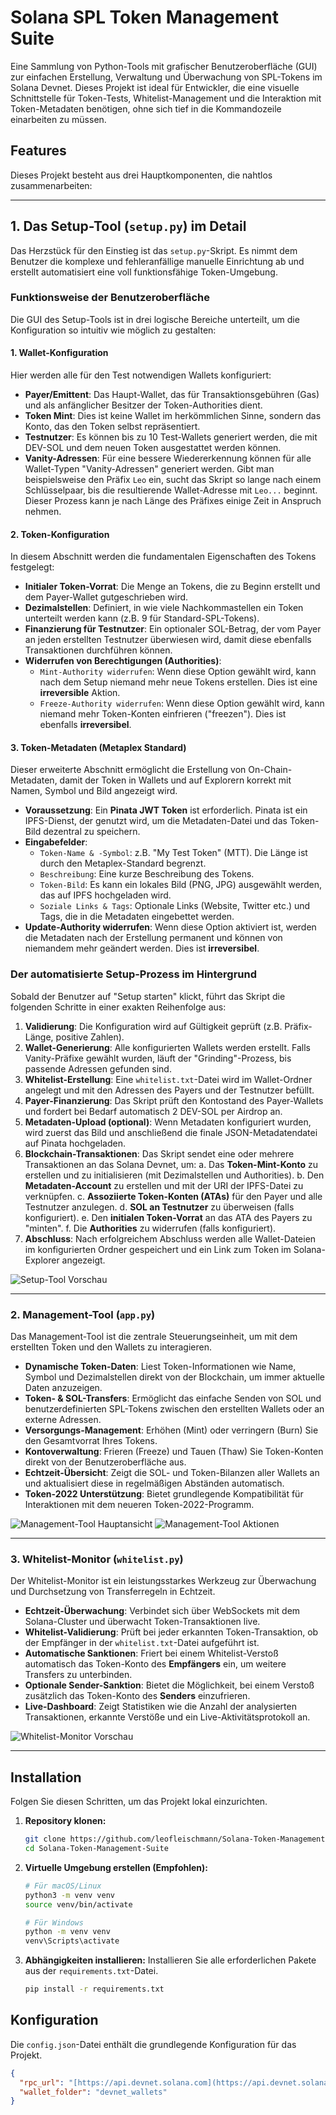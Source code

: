 # Solana SPL Token Management Suite

Eine Sammlung von Python-Tools mit grafischer Benutzeroberfläche (GUI) zur einfachen Erstellung, Verwaltung und Überwachung von SPL-Tokens im Solana Devnet. Dieses Projekt ist ideal für Entwickler, die eine visuelle Schnittstelle für Token-Tests, Whitelist-Management und die Interaktion mit Token-Metadaten benötigen, ohne sich tief in die Kommandozeile einarbeiten zu müssen.

## Features

Dieses Projekt besteht aus drei Hauptkomponenten, die nahtlos zusammenarbeiten:

---

## 1. Das Setup-Tool (`setup.py`) im Detail

Das Herzstück für den Einstieg ist das `setup.py`-Skript. Es nimmt dem Benutzer die komplexe und fehleranfällige manuelle Einrichtung ab und erstellt automatisiert eine voll funktionsfähige Token-Umgebung.

### Funktionsweise der Benutzeroberfläche

Die GUI des Setup-Tools ist in drei logische Bereiche unterteilt, um die Konfiguration so intuitiv wie möglich zu gestalten:

#### 1. Wallet-Konfiguration

Hier werden alle für den Test notwendigen Wallets konfiguriert:
-   **Payer/Emittent**: Das Haupt-Wallet, das für Transaktionsgebühren (Gas) und als anfänglicher Besitzer der Token-Authorities dient.
-   **Token Mint**: Dies ist keine Wallet im herkömmlichen Sinne, sondern das Konto, das den Token selbst repräsentiert.
-   **Testnutzer**: Es können bis zu 10 Test-Wallets generiert werden, die mit DEV-SOL und dem neuen Token ausgestattet werden können.
-   **Vanity-Adressen**: Für eine bessere Wiedererkennung können für alle Wallet-Typen "Vanity-Adressen" generiert werden. Gibt man beispielsweise den Präfix `Leo` ein, sucht das Skript so lange nach einem Schlüsselpaar, bis die resultierende Wallet-Adresse mit `Leo...` beginnt. Dieser Prozess kann je nach Länge des Präfixes einige Zeit in Anspruch nehmen.

#### 2. Token-Konfiguration

In diesem Abschnitt werden die fundamentalen Eigenschaften des Tokens festgelegt:
-   **Initialer Token-Vorrat**: Die Menge an Tokens, die zu Beginn erstellt und dem Payer-Wallet gutgeschrieben wird.
-   **Dezimalstellen**: Definiert, in wie viele Nachkommastellen ein Token unterteilt werden kann (z.B. 9 für Standard-SPL-Tokens).
-   **Finanzierung für Testnutzer**: Ein optionaler SOL-Betrag, der vom Payer an jeden erstellten Testnutzer überwiesen wird, damit diese ebenfalls Transaktionen durchführen können.
-   **Widerrufen von Berechtigungen (Authorities)**:
    -   `Mint-Authority widerrufen`: Wenn diese Option gewählt wird, kann nach dem Setup niemand mehr neue Tokens erstellen. Dies ist eine **irreversible** Aktion.
    -   `Freeze-Authority widerrufen`: Wenn diese Option gewählt wird, kann niemand mehr Token-Konten einfrieren ("freezen"). Dies ist ebenfalls **irreversibel**.

#### 3. Token-Metadaten (Metaplex Standard)

Dieser erweiterte Abschnitt ermöglicht die Erstellung von On-Chain-Metadaten, damit der Token in Wallets und auf Explorern korrekt mit Namen, Symbol und Bild angezeigt wird.
-   **Voraussetzung**: Ein **Pinata JWT Token** ist erforderlich. Pinata ist ein IPFS-Dienst, der genutzt wird, um die Metadaten-Datei und das Token-Bild dezentral zu speichern.
-   **Eingabefelder**:
    -   `Token-Name & -Symbol`: z.B. "My Test Token" (MTT). Die Länge ist durch den Metaplex-Standard begrenzt.
    -   `Beschreibung`: Eine kurze Beschreibung des Tokens.
    -   `Token-Bild`: Es kann ein lokales Bild (PNG, JPG) ausgewählt werden, das auf IPFS hochgeladen wird.
    -   `Soziale Links & Tags`: Optionale Links (Website, Twitter etc.) und Tags, die in die Metadaten eingebettet werden.
-   **Update-Authority widerrufen**: Wenn diese Option aktiviert ist, werden die Metadaten nach der Erstellung permanent und können von niemandem mehr geändert werden. Dies ist **irreversibel**.

### Der automatisierte Setup-Prozess im Hintergrund

Sobald der Benutzer auf "Setup starten" klickt, führt das Skript die folgenden Schritte in einer exakten Reihenfolge aus:

1.  **Validierung**: Die Konfiguration wird auf Gültigkeit geprüft (z.B. Präfix-Länge, positive Zahlen).
2.  **Wallet-Generierung**: Alle konfigurierten Wallets werden erstellt. Falls Vanity-Präfixe gewählt wurden, läuft der "Grinding"-Prozess, bis passende Adressen gefunden sind.
3.  **Whitelist-Erstellung**: Eine `whitelist.txt`-Datei wird im Wallet-Ordner angelegt und mit den Adressen des Payers und der Testnutzer befüllt.
4.  **Payer-Finanzierung**: Das Skript prüft den Kontostand des Payer-Wallets und fordert bei Bedarf automatisch 2 DEV-SOL per Airdrop an.
5.  **Metadaten-Upload (optional)**: Wenn Metadaten konfiguriert wurden, wird zuerst das Bild und anschließend die finale JSON-Metadatendatei auf Pinata hochgeladen.
6.  **Blockchain-Transaktionen**: Das Skript sendet eine oder mehrere Transaktionen an das Solana Devnet, um:
    a. Das **Token-Mint-Konto** zu erstellen und zu initialisieren (mit Dezimalstellen und Authorities).
    b. Den **Metadaten-Account** zu erstellen und mit der URI der IPFS-Datei zu verknüpfen.
    c. **Assoziierte Token-Konten (ATAs)** für den Payer und alle Testnutzer anzulegen.
    d. **SOL an Testnutzer** zu überweisen (falls konfiguriert).
    e. Den **initialen Token-Vorrat** an das ATA des Payers zu "minten".
    f. Die **Authorities** zu widerrufen (falls konfiguriert).
7.  **Abschluss**: Nach erfolgreichem Abschluss werden alle Wallet-Dateien im konfigurierten Ordner gespeichert und ein Link zum Token im Solana-Explorer angezeigt.


![Setup-Tool Vorschau](https://github.com/leofleischmann/Solana-Token-Management-Suite/blob/f4e116df408867a4688febeaabdb81e83cfa6cb2/setup.png?raw=true)

---

### 2. Management-Tool (`app.py`)

Das Management-Tool ist die zentrale Steuerungseinheit, um mit dem erstellten Token und den Wallets zu interagieren.

-   **Dynamische Token-Daten**: Liest Token-Informationen wie Name, Symbol und Dezimalstellen direkt von der Blockchain, um immer aktuelle Daten anzuzeigen.
-   **Token- & SOL-Transfers**: Ermöglicht das einfache Senden von SOL und benutzerdefinierten SPL-Tokens zwischen den erstellten Wallets oder an externe Adressen.
-   **Versorgungs-Management**: Erhöhen (Mint) oder verringern (Burn) Sie den Gesamtvorrat Ihres Tokens.
-   **Kontoverwaltung**: Frieren (Freeze) und Tauen (Thaw) Sie Token-Konten direkt von der Benutzeroberfläche aus.
-   **Echtzeit-Übersicht**: Zeigt die SOL- und Token-Bilanzen aller Wallets an und aktualisiert diese in regelmäßigen Abständen automatisch.
-   **Token-2022 Unterstützung**: Bietet grundlegende Kompatibilität für Interaktionen mit dem neueren Token-2022-Programm.

![Management-Tool Hauptansicht](https://github.com/leofleischmann/Solana-Token-Management-Suite/blob/f4e116df408867a4688febeaabdb81e83cfa6cb2/app.png?raw=true)
![Management-Tool Aktionen](https://github.com/leofleischmann/Solana-Token-Management-Suite/blob/f4e116df408867a4688febeaabdb81e83cfa6cb2/app2.png?raw=true)

---

### 3. Whitelist-Monitor (`whitelist.py`)

Der Whitelist-Monitor ist ein leistungsstarkes Werkzeug zur Überwachung und Durchsetzung von Transferregeln in Echtzeit.

-   **Echtzeit-Überwachung**: Verbindet sich über WebSockets mit dem Solana-Cluster und überwacht Token-Transaktionen live.
-   **Whitelist-Validierung**: Prüft bei jeder erkannten Token-Transaktion, ob der Empfänger in der `whitelist.txt`-Datei aufgeführt ist.
-   **Automatische Sanktionen**: Friert bei einem Whitelist-Verstoß automatisch das Token-Konto des **Empfängers** ein, um weitere Transfers zu unterbinden.
-   **Optionale Sender-Sanktion**: Bietet die Möglichkeit, bei einem Verstoß zusätzlich das Token-Konto des **Senders** einzufrieren.
-   **Live-Dashboard**: Zeigt Statistiken wie die Anzahl der analysierten Transaktionen, erkannte Verstöße und ein Live-Aktivitätsprotokoll an.

![Whitelist-Monitor Vorschau](https://github.com/leofleischmann/Solana-Token-Management-Suite/blob/f4e116df408867a4688febeaabdb81e83cfa6cb2/whitelist.png?raw=true)

---

## Installation

Folgen Sie diesen Schritten, um das Projekt lokal einzurichten.

1.  **Repository klonen:**
    ```bash
    git clone https://github.com/leofleischmann/Solana-Token-Management-Suite.git
    cd Solana-Token-Management-Suite
    ```
   

2.  **Virtuelle Umgebung erstellen (Empfohlen):**
    ```bash
    # Für macOS/Linux
    python3 -m venv venv
    source venv/bin/activate

    # Für Windows
    python -m venv venv
    venv\Scripts\activate
    ```
   

3.  **Abhängigkeiten installieren:**
    Installieren Sie alle erforderlichen Pakete aus der `requirements.txt`-Datei.
    ```bash
    pip install -r requirements.txt
    ```
   

## Konfiguration

Die `config.json`-Datei enthält die grundlegende Konfiguration für das Projekt.

```json
{
  "rpc_url": "[https://api.devnet.solana.com](https://api.devnet.solana.com)",
  "wallet_folder": "devnet_wallets"
}
